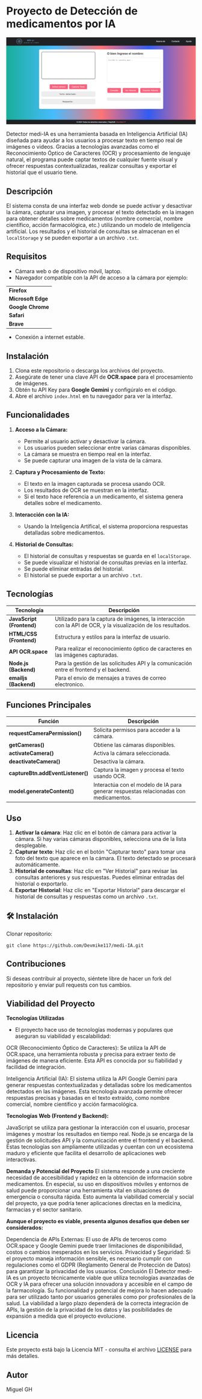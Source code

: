 # Proyecto de Detección de medicamentos por IA

<p align="center">
  <img alt="medi IA" src="mediia.png" />
</p>


Detector medi-IA es una herramienta basada en Inteligencia Artificial (IA) diseñada para ayudar a los usuarios a procesar texto en tiempo real de imágenes o videos. Gracias a tecnologías avanzadas como el Reconocimiento Óptico de Caracteres (OCR) y procesamiento de lenguaje natural, el programa puede captar textos de cualquier fuente visual y ofrecer respuestas contextualizadas, realizar consultas y exportar el historial que el usuario tiene.

## Descripción

El sistema consta de una interfaz web donde se puede activar y desactivar la cámara, capturar una imagen, y procesar el texto detectado en la imagen para obtener detalles sobre medicamentos (nombre comercial, nombre científico, acción farmacológica, etc.) utilizando un modelo de inteligencia artificial. Los resultados y el historial de consultas se almacenan en el `localStorage` y se pueden exportar a un archivo `.txt`.

## Requisitos
- Cámara web o de dispositivo móvil, laptop.
- Navegador compatible con la API de acceso a la cámara por ejemplo:

|                       | 
|----------------------------------|
| **Firefox**        | 
| **Microsoft Edge**          |                       |
| **Google Chrome**                | 
| **Safari**            |
| **Brave**            |
- Conexión a internet estable.



## Instalación

1. Clona este repositorio o descarga los archivos del proyecto.
2. Asegúrate de tener una clave API de **OCR.space** para el procesamiento de imágenes.
3. Obtén tu API Key para **Google Gemini** y configúralo en el código.
4. Abre el archivo `index.html` en tu navegador para ver la interfaz.

## Funcionalidades

1. **Acceso a la Cámara:**
   - Permite al usuario activar y desactivar la cámara.
   - Los usuarios pueden seleccionar entre varias cámaras disponibles.
   - La cámara se muestra en tiempo real en la interfaz.
   - Se puede capturar una imagen de la vista de la cámara.

2. **Captura y Procesamiento de Texto:**
   - El texto en la imagen capturada se procesa usando OCR.
   - Los resultados de OCR se muestran en la interfaz.
   - Si el texto hace referencia a un medicamento, el sistema genera detalles sobre el medicamento.

3. **Interacción con la IA:**
   - Usando la Inteligencia Artifical, el sistema proporciona respuestas detalladas sobre medicamentos.

4. **Historial de Consultas:**
   - El historial de consultas y respuestas se guarda en el `localStorage`.
   - Se puede visualizar el historial de consultas previas en la interfaz.
   - Se puede eliminar entradas del historial.
   - El historial se puede exportar a un archivo `.txt`.
## Tecnologías

| Tecnología                      | Descripción                                                                 |
|----------------------------------|-----------------------------------------------------------------------------|
| **JavaScript (Frontend)**        | Utilizado para la captura de imágenes, la interacción con la API de OCR, y la visualización de los resultados. |
| **HTML/CSS (Frontend)**          | Estructura y estilos para la interfaz de usuario.                           |
| **API OCR.space**                | Para realizar el reconocimiento óptico de caracteres en las imágenes capturadas. |
| **Node.js (Backend)**            | Para la gestión de las solicitudes API y la comunicación entre el frontend y el backend. |
| **emailjs (Backend)**            | Para el envio de mensajes a traves de correo electronico. |



## Funciones Principales

| Función                          | Descripción                                                                 |
|-----------------------------------|-----------------------------------------------------------------------------|
| **requestCameraPermission()**     | Solicita permisos para acceder a la cámara.                                 |
| **getCameras()**                  | Obtiene las cámaras disponibles.                                            |
| **activateCamera()**              | Activa la cámara seleccionada.                                              |
| **deactivateCamera()**            | Desactiva la cámara.                                                       |
| **captureBtn.addEventListener()** | Captura la imagen y procesa el texto usando OCR.                            |
| **model.generateContent()**       | Interactúa con el modelo de IA para generar respuestas relacionadas con medicamentos. |

## Uso

1. **Activar la cámara**: Haz clic en el botón de cámara para activar la cámara. Si hay varias cámaras disponibles, selecciona una de la lista desplegable.
2. **Capturar texto**: Haz clic en el botón "Capturar texto" para tomar una foto del texto que aparece en la cámara. El texto detectado se procesará automáticamente.
3. **Historial de consultas**: Haz clic en "Ver Historial" para revisar las consultas anteriores y sus respuestas. Puedes eliminar entradas del historial o exportarlo.
4. **Exportar Historial**: Haz clic en "Exportar Historial" para descargar el historial de consultas y respuestas como un archivo `.txt`.
   
## 🛠️ Instalación

Clonar repositorio:
```shell
git clone https://github.com/Devmike117/medi-IA.git
```

## Contribuciones

Si deseas contribuir al proyecto, siéntete libre de hacer un fork del repositorio y enviar pull requests con tus cambios.

## Viabilidad del Proyecto

**Tecnologías Utilizadas**
- El proyecto hace uso de tecnologías modernas y populares que aseguran su viabilidad y escalabilidad:

OCR (Reconocimiento Óptico de Caracteres): Se utiliza la API de OCR.space, una herramienta robusta y precisa para extraer texto de imágenes de manera eficiente. Esta API es conocida por su fiabilidad y facilidad de integración.

Inteligencia Artificial (IA): El sistema utiliza la API Google Gemini para generar respuestas contextualizadas y detalladas sobre los medicamentos detectados en las imágenes. Esta tecnología avanzada permite ofrecer respuestas precisas y basadas en el texto extraído, como nombre comercial, nombre científico y acción farmacológica.

**Tecnologías Web (Frontend y Backend):**

JavaScript se utiliza para gestionar la interacción con el usuario, procesar imágenes y mostrar los resultados en tiempo real.
Node.js se encarga de la gestión de solicitudes API y la comunicación entre el frontend y el backend.
Estas tecnologías son ampliamente utilizadas y cuentan con un ecosistema maduro y eficiente que facilita el desarrollo de aplicaciones web interactivas.

**Demanda y Potencial del Proyecto**
El sistema responde a una creciente necesidad de accesibilidad y rapidez en la obtención de información sobre medicamentos. En especial, su uso en dispositivos móviles y entornos de salud puede proporcionar una herramienta vital en situaciones de emergencia o consulta rápida. Esto aumenta la viabilidad comercial y social del proyecto, ya que podría tener aplicaciones directas en la medicina, farmacias y el sector sanitario.

**Aunque el proyecto es viable, presenta algunos desafíos que deben ser considerados:**

Dependencia de APIs Externas: El uso de APIs de terceros como OCR.space y Google Gemini puede traer limitaciones de disponibilidad, costos o cambios inesperados en los servicios.
Privacidad y Seguridad: Si el proyecto maneja información sensible, es necesario cumplir con regulaciones como el GDPR (Reglamento General de Protección de Datos) para garantizar la privacidad de los usuarios.
Conclusión
El Detector medi-IA es un proyecto técnicamente viable que utiliza tecnologías avanzadas de OCR y IA para ofrecer una solución innovadora y accesible en el campo de la farmacología. Su funcionalidad y potencial de mejora lo hacen adecuado para ser utilizado tanto por usuarios generales como por profesionales de la salud. La viabilidad a largo plazo dependerá de la correcta integración de APIs, la gestión de la privacidad de los datos y las posibilidades de expansión a medida que el proyecto evolucione.

## Licencia

Este proyecto está bajo la Licencia MIT - consulta el archivo [LICENSE](LICENSE) para más detalles.

## Autor

Miguel GH
